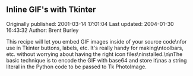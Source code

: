 ## Inline GIF's with Tkinter 
Originally published: 2001-03-14 17:01:04 
Last updated: 2004-01-30 16:43:32 
Author: Brent Burley 
 
This recipe will let you embed GIF images inside of your source code\nfor use in Tkinter buttons, labels, etc.  It's really handy for making\ntoolbars, etc. without worrying about having the right icon files\ninstalled.\n\nThe basic technique is to encode the GIF with base64 and store it\nas a string literal in the Python code to be passed to Tk PhotoImage.